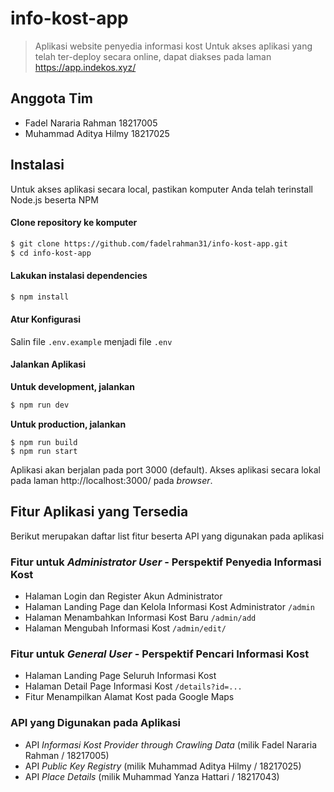 # info-kost-app

> Aplikasi website penyedia informasi kost
> Untuk akses aplikasi yang telah ter-deploy secara online, dapat diakses pada laman https://app.indekos.xyz/

## Anggota Tim
- Fadel Nararia Rahman 18217005
- Muhammad Aditya Hilmy 18217025

## Instalasi

Untuk akses aplikasi secara local, pastikan komputer Anda telah terinstall Node.js beserta NPM

#### Clone repository ke komputer
```bash
$ git clone https://github.com/fadelrahman31/info-kost-app.git
$ cd info-kost-app
```

#### Lakukan instalasi dependencies
```bash
$ npm install
```

#### Atur Konfigurasi
Salin file `.env.example` menjadi file `.env`

#### Jalankan Aplikasi
**Untuk development, jalankan**
```bash
$ npm run dev
```

**Untuk production, jalankan**
```
$ npm run build
$ npm run start
```

Aplikasi akan berjalan pada port 3000 (default). Akses aplikasi secara lokal pada laman http://localhost:3000/ pada *browser*.

## Fitur Aplikasi yang Tersedia
Berikut merupakan daftar list fitur beserta API yang digunakan pada aplikasi

### Fitur untuk *Administrator User* - Perspektif Penyedia Informasi Kost
- Halaman Login dan Register Akun Administrator
- Halaman Landing Page dan Kelola Informasi Kost Administrator `/admin`
- Halaman Menambahkan Informasi Kost Baru `/admin/add`
- Halaman Mengubah Informasi Kost `/admin/edit/`

### Fitur untuk *General User* - Perspektif Pencari Informasi Kost
- Halaman Landing Page Seluruh Informasi Kost 
- Halaman Detail Page Informasi Kost `/details?id=...`
- Fitur Menampilkan Alamat Kost pada Google Maps

### API yang Digunakan pada Aplikasi
- API *Informasi Kost Provider through Crawling Data* (milik Fadel Nararia Rahman / 18217005)
- API *Public Key Registry* (milik Muhammad Aditya Hilmy / 18217025)
- API *Place Details* (milik Muhammad Yanza Hattari / 18217043)


